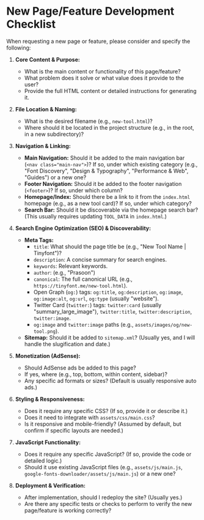 # New Page/Feature Development Checklist

When requesting a new page or feature, please consider and specify the following:

1.  **Core Content & Purpose:**
    *   What is the main content or functionality of this page/feature?
    *   What problem does it solve or what value does it provide to the user?
    *   Provide the full HTML content or detailed instructions for generating it.

2.  **File Location & Naming:**
    *   What is the desired filename (e.g., `new-tool.html`)?
    *   Where should it be located in the project structure (e.g., in the root, in a new subdirectory)?

3.  **Navigation & Linking:**
    *   **Main Navigation:** Should it be added to the main navigation bar (`<nav class="main-nav">`)? If so, under which existing category (e.g., "Font Discovery", "Design & Typography", "Performance & Web", "Guides") or a new one?
    *   **Footer Navigation:** Should it be added to the footer navigation (`<footer>`)? If so, under which column?
    *   **Homepage/Index:** Should there be a link to it from the `index.html` homepage (e.g., as a new tool card)? If so, under which category?
    *   **Search Bar:** Should it be discoverable via the homepage search bar? (This usually requires updating `TOOL_DATA` in `index.html`.)

4.  **Search Engine Optimization (SEO) & Discoverability:**
    *   **Meta Tags:**
        *   `title`: What should the page title be (e.g., "New Tool Name | Tinyfont")?
        *   `description`: A concise summary for search engines.
        *   `keywords`: Relevant keywords.
        *   `author`: (e.g., "Prasoon")
        *   `canonical`: The full canonical URL (e.g., `https://tinyfont.me/new-tool.html`).
        *   Open Graph (`og:`) tags: `og:title`, `og:description`, `og:image`, `og:image:alt`, `og:url`, `og:type` (usually "website").
        *   Twitter Card (`twitter:`) tags: `twitter:card` (usually "summary_large_image"), `twitter:title`, `twitter:description`, `twitter:image`.
        *   `og:image` and `twitter:image` paths (e.g., `assets/images/og/new-tool.png`).
    *   **Sitemap:** Should it be added to `sitemap.xml`? (Usually yes, and I will handle the slugification and date.)

5.  **Monetization (AdSense):**
    *   Should AdSense ads be added to this page?
    *   If yes, where (e.g., top, bottom, within content, sidebar)?
    *   Any specific ad formats or sizes? (Default is usually responsive auto ads.)

6.  **Styling & Responsiveness:**
    *   Does it require any specific CSS? (If so, provide it or describe it.)
    *   Does it need to integrate with `assets/css/main.css`?
    *   Is it responsive and mobile-friendly? (Assumed by default, but confirm if specific layouts are needed.)

7.  **JavaScript Functionality:**
    *   Does it require any specific JavaScript? (If so, provide the code or detailed logic.)
    *   Should it use existing JavaScript files (e.g., `assets/js/main.js`, `google-fonts-downloader/assets/js/main.js`) or a new one?

8.  **Deployment & Verification:**
    *   After implementation, should I redeploy the site? (Usually yes.)
    *   Are there any specific tests or checks to perform to verify the new page/feature is working correctly?
